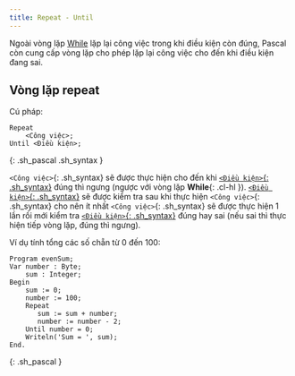 ```yaml
---
title: Repeat - Until
---
```


Ngoài vòng lặp [While](/dev/pascal/loops/while) lặp lại công việc trong khi điều kiện còn đúng, Pascal còn cung cấp vòng lặp cho phép lặp lại công việc cho đến khi điều kiện đang sai.


## Vòng lặp repeat

Cú pháp:

```
Repeat 
    <Công việc>;
Until <Điều kiện>;
```
{: .sh_pascal .sh_syntax }

`<Công việc>`{: .sh_syntax} sẽ được thực hiện cho đến khi [`<Điều kiện>`{: .sh_syntax}](/dev/pascal/conditions) đúng thì ngưng (ngược với vòng lặp **While**{: .cl-hl }). [`<Điều kiện>`{: .sh_syntax}](/dev/pascal/conditions) sẽ được kiểm tra sau khi thực hiện `<Công việc>`{: .sh_syntax} cho nên ít nhất `<Công việc>`{: .sh_syntax} sẽ được thực hiện 1 lần rồi mới kiểm tra [`<Điều kiện>`{: .sh_syntax}](/dev/pascal/conditions) đúng hay sai (nếu sai thì thực hiện tiếp vòng lặp, đúng thì ngưng).

Ví dụ tính tổng các số chẵn từ 0 đến 100:

```
Program evenSum;
Var number : Byte;
    sum : Integer;
Begin
    sum := 0;
    number := 100;
    Repeat
       sum := sum + number;
       number := number - 2;
    Until number = 0;
    Writeln('Sum = ', sum);
End.
```
{: .sh_pascal }
